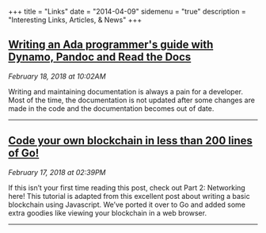+++
title = "Links"
date = "2014-04-09"
sidemenu = "true"
description = "Interesting Links, Articles, & News"
+++

## [Writing an Ada programmer's guide with Dynamo, Pandoc and Read the Docs](https://blog.vacs.fr/vacs/blogs/post.html?post=2018/02/18/Writing-an-Ada-programmer-s-guide-with-Dynamo-Pandoc-and-Read-the-Docs)

 <i class='fa fa-calendar fa-fw'></i>*February 18, 2018 at 10:02AM*

 Writing and maintaining documentation is always a pain for a developer. Most of the time, the documentation is not updated after some changes are made in the code and the documentation becomes out of date.
***

## [Code your own blockchain in less than 200 lines of Go!](https://medium.com/@mycoralhealth/code-your-own-blockchain-in-less-than-200-lines-of-go-e296282bcffc)

 <i class='fa fa-calendar fa-fw'></i>*February 17, 2018 at 02:39PM*

 If this isn’t your first time reading this post, check out Part 2: Networking here! This tutorial is adapted from this excellent post about writing a basic blockchain using Javascript. We’ve ported it over to Go and added some extra goodies like viewing your blockchain in a web browser.
***
